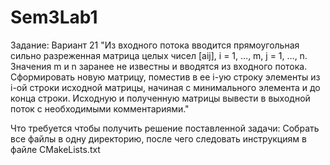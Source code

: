 # Sem3Lab1

Задание:
Вариант 21
"Из входного потока вводится прямоугольная сильно разреженная матрица целых чисел [aij], i = 1, …, m, j
= 1, …, n. Значения m и n заранее не известны и вводятся из входного потока.
Сформировать новую матрицу, поместив в ее i-ую строку элементы из i-ой строки исходной матрицы,
начиная с минимального элемента и до конца строки.
Исходную и полученную матрицы вывести в выходной поток с необходимыми комментариями."


Что требуется чтобы получить решение поставленной задачи:
Собрать все файлы в одну директорию, после чего следовать инструкциям в файле CMakeLists.txt

